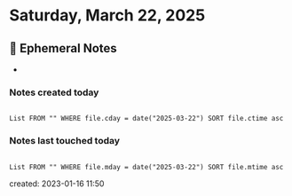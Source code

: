 # Saturday, March 22, 2025

## 📝 Ephemeral Notes

-

### Notes created today

```dataview

List FROM "" WHERE file.cday = date("2025-03-22") SORT file.ctime asc

```

### Notes last touched today

```dataview

List FROM "" WHERE file.mday = date("2025-03-22") SORT file.mtime asc

```

created: 2023-01-16 11:50
